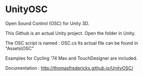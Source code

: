 # UnityOSC
Open Sound Control (OSC) for Unity 3D.

This Github is an actual Unity project. Open the folder in Unity.

The OSC script is named : OSC.cs
Its actual file can be found in "Assets\OSC"

Examples for Cycling '74 Max and TouchDesigner are included.

Documentation : http://thomasfredericks.github.io/UnityOSC/
